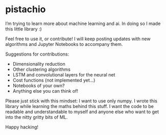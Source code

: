 # pistachio

I’m trying to learn more about machine learning and ai. In doing so I made this little library :)

Feel free to use it, or contribute! I will keep posting updates with new algorithms and Jupyter Notebooks to accompany them.

Suggestions for contributions:

- Dimensionality reduction
- Other clustering algorithms
- LSTM and convolutional layers for the neural net
- Cost functions (not implemented yet...)
- Notebooks of your own?
- Anything else you can think of!

Please just stick with this mindset: I want to use only numpy. I wrote this library while learning the maths behind this stuff. I want the code to be readable and understandable to myself and anyone else who want to get into the nitty gritty bits of ML.

Happy hacking!
